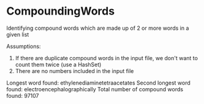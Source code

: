 # CompoundingWords
Identifying compound words which are made up of 2 or more words in a given list

Assumptions:
1. If there are duplicate compound words in the input file, we don't want to count them twice (use a HashSet)
2. There are no numbers included in the input file

Longest word found: ethylenediaminetetraacetates
Second longest word found: electroencephalographically
Total number of compound words found: 97107